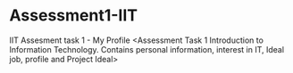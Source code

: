 # Assessment1-IIT
IIT Assesment task 1 - My Profile
<Assessment Task 1 Introduction to Information Technology. Contains personal information, interest in IT, Ideal job, profile and Project Ideal>
